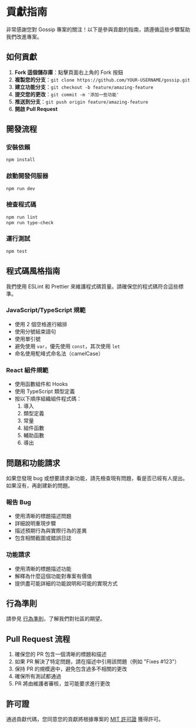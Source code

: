 # 貢獻指南

非常感謝您對 Gossip 專案的關注！以下是參與貢獻的指南，請遵循這些步驟幫助我們改進專案。

## 如何貢獻

1. **Fork 這個儲存庫**：點擊頁面右上角的 Fork 按鈕
2. **複製您的分支**：`git clone https://github.com/YOUR-USERNAME/gossip.git`
3. **建立功能分支**：`git checkout -b feature/amazing-feature`
4. **提交您的更改**：`git commit -m '添加一些功能'`
5. **推送到分支**：`git push origin feature/amazing-feature`
6. **開啟 Pull Request**

## 開發流程

### 安裝依賴

```bash
npm install
```

### 啟動開發伺服器

```bash
npm run dev
```

### 檢查程式碼

```bash
npm run lint
npm run type-check
```

### 運行測試

```bash
npm test
```

## 程式碼風格指南

我們使用 ESLint 和 Prettier 來維護程式碼質量。請確保您的程式碼符合這些標準。

### JavaScript/TypeScript 規範

- 使用 2 個空格進行縮排
- 使用分號結束語句
- 使用單引號
- 避免使用 `var`，優先使用 `const`，其次使用 `let`
- 命名使用駝峰式命名法（camelCase）

### React 組件規範

- 使用函數組件和 Hooks
- 使用 TypeScript 類型定義
- 按以下順序組織組件程式碼：
  1. 導入
  2. 類型定義
  3. 常量
  4. 組件函數
  5. 輔助函數
  6. 導出

## 問題和功能請求

如果您發現 bug 或想要請求新功能，請先檢查現有問題，看是否已經有人提出。如果沒有，再創建新的問題。

### 報告 Bug

- 使用清晰的標題描述問題
- 詳細說明重現步驟
- 描述預期行為與實際行為的差異
- 包含相關截圖或錯誤日誌

### 功能請求

- 使用清晰的標題描述功能
- 解釋為什麼這個功能對專案有價值
- 提供盡可能詳細的功能說明和可能的實現方式

## 行為準則

請參見 [行為準則](CODE_OF_CONDUCT.md)，了解我們對社區的期望。

## Pull Request 流程

1. 確保您的 PR 包含一個清晰的標題和描述
2. 如果 PR 解決了特定問題，請在描述中引用該問題（例如 "Fixes #123"）
3. 保持 PR 的規模適中，避免包含過多不相關的更改
4. 確保所有測試都通過
5. PR 將由維護者審核，並可能要求進行更改

## 許可證

通過貢獻代碼，您同意您的貢獻將根據專案的 [MIT 許可證](LICENSE) 獲得許可。
